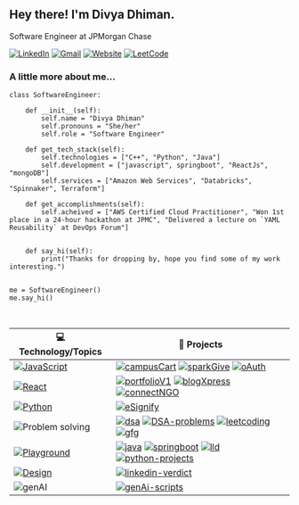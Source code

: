 ## Hey there! I'm Divya Dhiman.

Software Engineer at JPMorgan Chase

[![LinkedIn](https://img.shields.io/static/v1?label=&message=Linkedin&color=FFFFFF)](https://www.linkedin.com/in/divya-dhiman/)
[![Gmail](https://img.shields.io/static/v1?label=&message=Gmail&color=FFFFFF&logo=Gmail)](mailto:dhimandivya713@gmail.com)
[![Website](https://img.shields.io/static/v1?label=&message=Portfolio&color=FFFFFF&logo=rocket)](https://divyaportfolio.netlify.app/)
[![LeetCode](https://img.shields.io/badge/dynamic/json?style=plastic&labelColor=white&color=%23ffa116&label=Solved&query=solvedOverTotal&url=https%3A%2F%2Fleetcode-badge.vercel.app%2Fapi%2Fusers%2Fdivyadhimaan&logo=leetcode&logoColor=yellow)](https://leetcode.com/divyadhimaan/)



### A little more about me...
```
class SoftwareEngineer:

    def __init__(self):
        self.name = "Divya Dhiman"
        self.pronouns = "She/her"
        self.role = "Software Engineer"

    def get_tech_stack(self):
        self.technologies = ["C++", "Python", "Java"]
        self.development = ["javascript", springboot", "ReactJs", "mongoDB"]
        self.services = ["Amazon Web Services", "Databricks", "Spinnaker", Terraform"]

    def get_accomplishments(self):
        self.acheived = ["AWS Certified Cloud Practitioner", "Won 1st place in a 24-hour hackathon at JPMC", "Delivered a lecture on `YAML Reusability` at DevOps Forum"]
        

    def say_hi(self):
        print("Thanks for dropping by, hope you find some of my work interesting.")


me = SoftwareEngineer()
me.say_hi()

```

<br/>

| 💻 **Technology/Topics**                                                                                                                           | 🚀 **Projects**                                                                                                                                                                                                                                                                                                                                                                                                                                                                                                                                                                                                                                                                                                                                                                               |
|----------------------------------------------------------------------------------------------------------------------------------------------------|-----------------------------------------------------------------------------------------------------------------------------------------------------------------------------------------------------------------------------------------------------------------------------------------------------------------------------------------------------------------------------------------------------------------------------------------------------------------------------------------------------------------------------------------------------------------------------------------------------------------------------------------------------------------------------------------------------------------------------------------------------------------------------------------------|
| [![JavaScript](https://img.shields.io/static/v1?label=&message=JavaScript&color=F7DF1E&logo=JavaScript&logoColor=FFFFFF)](https://javascript.info/) | [![campusCart](https://img.shields.io/static/v1?label=&message=campusCart&color=000605&logo=github&logoColor=FFFFFF&labelColor=000605)](https://github.com/divyadhimaan/campusCart) [![sparkGive](https://img.shields.io/static/v1?label=&message=sparkGive&color=000605&logo=github&logoColor=FFFFFF&labelColor=000605)](https://github.com/divyadhimaan/sparkGive) [![oAuth](https://img.shields.io/static/v1?label=&message=OAuth-secrets&color=000605&logo=github&logoColor=FFFFFF&labelColor=000605)](https://github.com/divyadhimaan/Authentication-Secrets)                                                                                                                                                                                                                            |
| [![React](https://img.shields.io/static/v1?label=&message=React&color=61DAFB&logo=React&logoColor=FFFFFF)](https://reactjs.org/)                   | [![portfolioV1](https://img.shields.io/static/v1?label=&message=portfolio-v1&color=000605&logo=github&logoColor=FFFFFF&labelColor=000605)](https://github.com/divyadhimaan/Portfolio-Website-V1) [![blogXpress](https://img.shields.io/static/v1?label=&message=blogXpress&color=000605&logo=github&logoColor=FFFFFF&labelColor=000605)](https://github.com/divyadhimaan/blogXpress) [![connectNGO](https://img.shields.io/static/v1?label=&message=connectNGO&color=000605&logo=github&logoColor=FFFFFF&labelColor=000605)](https://github.com/divyadhimaan/connectNGO)                                                                                                                                                                                                                      |
| [![Python](https://img.shields.io/static/v1?label=&message=Python&color=3776AB&logo=Python&logoColor=FFFFFF)](https://www.python.org/)             | [![eSignify](https://img.shields.io/static/v1?label=&message=eSignify&color=000605&logo=github&logoColor=FFFFFF&labelColor=000605)](https://github.com/divyadhimaan/eSignify)                                                                                                                                                                                                                                                                                                                                                                                                                                                                                                                                                                                                                 |
| ![Problem solving](https://img.shields.io/static/v1?label=&message=Problem%20solving&color=FFA116&logo=LeetCode&logoColor=FFFFFF)                  | [![dsa](https://img.shields.io/static/v1?label=&message=dsa-playground&color=000605&logo=github&logoColor=FFFFFF&labelColor=000605)](https://github.com/divyadhimaan/DSA-playgroud) [![DSA-problems](https://img.shields.io/static/v1?label=&message=200-DSA-problems&color=000605&logo=github&logoColor=FFFFFF&labelColor=000605)](https://github.com/divyadhimaan/DSA-200) [![leetcoding](https://img.shields.io/static/v1?label=&message=leetcoding&color=000605&logo=github&logoColor=FFFFFF&labelColor=000605)](https://github.com/divyadhimaan/leetcoding) [![gfg](https://img.shields.io/static/v1?label=&message=GeeksForGeeks&color=000605&logo=github&logoColor=FFFFFF&labelColor=000605)](https://github.com/divyadhimaan/GeeksForGeeks)                                          |
| [![Playground](https://img.shields.io/static/v1?label=&message=playground&color=FF5C83&logo=codecrafters&logoColor=FFFFFF)](https://www.python.org/)           | [![java](https://img.shields.io/static/v1?label=&message=java-playground&color=000605&logo=github&logoColor=FFFFFF&labelColor=000605)](https://github.com/divyadhimaan/java-playground) [![springboot](https://img.shields.io/static/v1?label=&message=springboot-playground&color=000605&logo=github&logoColor=FFFFFF&labelColor=000605)](https://github.com/divyadhimaan/springboot-playground) [![lld](https://img.shields.io/static/v1?label=&message=lld-playground&color=000605&logo=github&logoColor=FFFFFF&labelColor=000605)](https://github.com/divyadhimaan/lld-playground) [![python-projects](https://img.shields.io/static/v1?label=&message=python-playground&color=000605&logo=github&logoColor=FFFFFF&labelColor=000605)](https://github.com/divyadhimaan/python-playground) |
| [![Design](https://img.shields.io/static/v1?label=&message=Design&color=4EAA25&logo=blackmagicdesign&logoColor=FFFFFF)](https://reactjs.org/)      | [![linkedin-verdict](https://img.shields.io/static/v1?label=&message=linkedin-verdict&color=000605&logo=github&logoColor=FFFFFF&labelColor=000605)](https://github.com/divyadhimaan/linkedin-verdict-design)                 |
| ![genAI](https://img.shields.io/static/v1?label=&message=genAI&color=808080&logo=openai&logoColor=FFFFFF) | [![genAi-scripts](https://img.shields.io/static/v1?label=&message=genAI-scripts&color=000605&logo=github&logoColor=FFFFFF&labelColor=000605)](https://github.com/divyadhimaan/genAI-scripts) |




